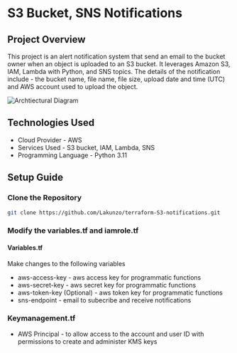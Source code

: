 # S3 Bucket, SNS Notifications

## Project Overview
This project is an alert notification system that send an email to the bucket owner when an object is uploaded to an S3 bucket. It leverages Amazon S3, IAM, Lambda with Python, and SNS topics. The details of the notification include - the bucket name, file name, file size, upload date and time (UTC) and AWS account used to upload the object.

![Archtiectural Diagram](https://i.postimg.cc/zDRyc6Fw/s3notification-drawio.png)

## Technologies Used
* Cloud Provider - AWS
* Services Used - S3 bucket, IAM, Lambda, SNS
* Programming Language - Python 3.11

## Setup Guide
### Clone the Repository
```bash
git clone https://github.com/Lakunzo/terraform-S3-notifications.git
```
### Modify the variables.tf and iamrole.tf
#### Variables.tf
Make changes to the following variables
* aws-access-key - aws access key for programmatic functions
* aws-secret-key - aws secret key for programmatic functions
* aws-token-key (Optional) - aws token key for programmatic functions
* sns-endpoint - email to subecribe and receive notifications

### Keymanagement.tf
* AWS Principal - to allow access to the account and user ID with permissions to create and administer KMS keys

